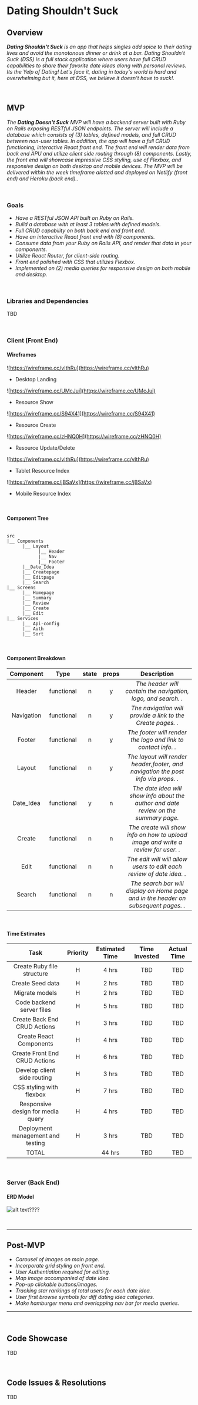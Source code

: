 # Dating Shouldn't Suck

## Overview

_**Dating Shouldn't Suck** is an app that helps singles add spice to their dating lives and avoid the monotonous dinner or drink at a bar. Dating Shouldn't Suck (DSS) is a full stack application where users have full CRUD capabilities to share their favorite date ideas along with personal reviews. Its the Yelp of Dating! Let's face it, dating in today's world is hard and overwhelming but it, here at DSS, we believe it doesn't have to suck!._


<br>

## MVP

_The **Dating Doesn't Suck** MVP will have a backend server built with Ruby on Rails exposing RESTful JSON endpoints. The server will include a database which consists of (3) tables, defined models, and full CRUD between non-user tables. In addition, the app will have a full CRUD functioning, interactive React front end. The front end will render data from back end APU and utilize client side routing through (8) components. Lastly, the front end will showcase impressive CSS styling, use of Flexbox, and responsive design on both desktop and mobile devices. The MVP will be delivered within the week timeframe alotted and deployed on Netlify (front end) and Heroku (back end).._

<br>

### Goals

- _Have a RESTful JSON API built on Ruby on Rails._
- _Build a database with at least 3 tables with defined models._
- _Full CRUD capability on both back end and front end._
- _Have an interactive React front end with (8) components._
- _Consume data from your Ruby on Rails API, and render that data in your components._
- _Utilize React Router, for client-side routing._
- _Front end polished with CSS that utilizes Flexbox._
- _Implemented on (2) media queries for responsive design on both mobile and desktop._

<br>

### Libraries and Dependencies

TBD

<br>

### Client (Front End)

#### Wireframes

![https://wireframe.cc/vIthRu](https://wireframe.cc/vIthRu)

- Desktop Landing

![https://wireframe.cc/UMcJui](https://wireframe.cc/UMcJui)

- Resource Show

![https://wireframe.cc/S94X41](https://wireframe.cc/S94X41)

- Resource Create

![https://wireframe.cc/zHNQ0H](https://wireframe.cc/zHNQ0H)

- Resource Update/Delete

![https://wireframe.cc/vIthRu](https://wireframe.cc/vIthRu)

- Tablet Resource Index

![https://wireframe.cc/jBSaVx](https://wireframe.cc/jBSaVx)

- Mobile Resource Index

<br>

#### Component Tree

``` structure

src
|__ Components
      |__ Layout
            |__ Header
            |__ Nav
            |__ Footer
      |__Date_Idea
      |__ Createpage
      |__ Editpage
      |__ Search
|__ Screens
      |__ Homepage
      |__ Summary
      |__ Review
      |__ Create
      |__ Edit
|__ Services
      |__ Api-config
      |__ Auth
      |__ Sort
```

<br>

#### Component Breakdown


|  Component   |    Type    | state | props |                              Description                                             |
| :----------: | :--------: | :---: | :---: | :----------------------------------------------------------------------------------: |
|    Header    | functional |   n   |   y   | _The header will contain the navigation, logo, and search.                        ._ |
|  Navigation  | functional |   n   |   y   | _The navigation will provide a link to the Create pages.                          ._ |
|    Footer    | functional |   n   |   y   | _The footer will render the logo and link to contact info.                        ._ |
|    Layout    | functional |   n   |   y   | _The layout will render header,footer, and navigation the post info via props.    ._ |
|    Date_Idea | functional |   y   |   n   | _The date idea will show info about the author and date review on the summary page._ |
|    Create    | functional |   n   |   n   | _The create will show info on how to upload image and write a review for user.    ._ |
|    Edit      | functional |   n   |   n   | _The edit will will allow users to edit each review of date idea.                 ._ |
|    Search    | functional |   n   |   n   | _The search bar will display on Home page and in the header on subsequent pages.  ._ |

<br>

#### Time Estimates


|              Task                   | Priority | Estimated Time | Time Invested | Actual Time |
| :---------------------------------: | :------: | :------------: | :-----------: | :---------: |
| Create Ruby file structure          |    H     |     4 hrs      |     TBD       |     TBD     |
| Create Seed data                    |    H     |     2 hrs      |     TBD       |     TBD     |
| Migrate models                      |    H     |     2 hrs      |     TBD       |     TBD     |
| Code backend server files           |    H     |     5 hrs      |     TBD       |     TBD     |
| Create Back End CRUD Actions        |    H     |     3 hrs      |     TBD       |     TBD     |
| Create React Components             |    H     |     4 hrs      |     TBD       |     TBD     |
| Create Front End CRUD Actions       |    H     |     6 hrs      |     TBD       |     TBD     |
| Develop client side routing         |    H     |     3 hrs      |     TBD       |     TBD     |
| CSS styling with flexbox            |    H     |     7 hrs      |     TBD       |     TBD     |
| Responsive design for media query   |    H     |     4 hrs      |     TBD       |     TBD     |
| Deployment management and testing   |    H     |     3 hrs      |     TBD       |     TBD     |
| TOTAL                               |          |     44 hrs     |     TBD       |     TBD     |

<br>

### Server (Back End)

#### ERD Model

![alt text](http://url/to/img.png)????

<br>

***

## Post-MVP

- _Carousel of images on main page._
- _Incorporate grid styling on front end._
- _User Authentiation required for editing._
- _Map image accompanied of date idea._
- _Pop-up clickable buttons/images._
- _Tracking star rankings of total users for each date idea._
- _User first browse symbols for diff dating idea categories._
- _Make hamburger menu and overlapping nav bar for media queries._

***
<br>

## Code Showcase

TBD

<br>

## Code Issues & Resolutions

TBD
